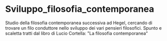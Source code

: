 # Sviluppo_filosofia_contemporanea
Studio della filosofia contemporanea successiva ad Hegel, cercando di trovare un filo conduttore nello sviluppo dei vari pensieri filosofici. Spunto e scaletta tratti dal libro di Lucio Cortella: "La filosofia contemporanea"
